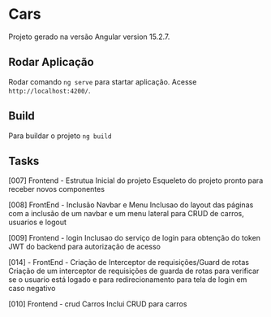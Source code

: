 # Cars

Projeto gerado na versão Angular  version 15.2.7.

## Rodar Aplicação

Rodar comando `ng serve` para startar aplicação. Acesse `http://localhost:4200/`.

## Build

Para buildar o projeto `ng build` 


## Tasks

[007] Frontend - Estrutua Inicial do projeto
Esqueleto do projeto pronto para receber novos componentes

[008] FrontEnd - Inclusão Navbar e Menu
Inclusao do layout das páginas com a inclusão de um navbar e um menu lateral para CRUD de carros, usuarios e logout

[009] Frontend - login
Inclusao do serviço de login para obtenção do token JWT do backend para autorização de acesso

[014] - FrontEnd - Criação de Interceptor de requisições/Guard de rotas
Criação de um interceptor de requisições de guarda de rotas para verificar se o usuario está logado e para redirecionamento para tela de login em caso negativo


[010] Frontend - crud Carros
Inclui CRUD para carros

